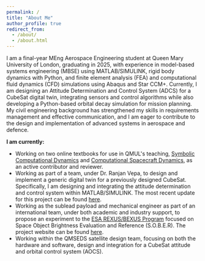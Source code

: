 ```yaml
---
permalink: /
title: "About Me"
author_profile: true
redirect_from: 
  - /about/
  - /about.html
---
```


I am a final-year MEng Aerospace Engineering student at Queen Mary University of London, graduating in 2025, with experience in model-based systems engineering (MBSE) using MATLAB/SIMULINK, rigid body dynamics with Python, and finite element analysis (FEA) and computational fluid dynamics (CFD) simulations using Abaqus and Star CCM+. Currently, I am designing an Attitude Determination and Control System (ADCS) for a CubeSat digital twin, integrating sensors and control algorithms while also developing a Python-based orbital decay simulation for mission planning. My civil engineering background has strengthened my skills in requirements management and effective communication, and I am eager to contribute to the design and implementation of advanced systems in aerospace and defence.


**I am currently:**
- Working on two online textbooks for use in QMUL's teaching, [Symbolic Computational Dynamics](https://github.com/angadhn/ComputationalDynamics) and [Computational Spacecraft Dynamics](https://github.com/angadhn/SpacecraftDynamics), as an active contributor and reviewer.
- Working as part of a team, under Dr. Ranjan Vepa, to design and implement a generic digital twin for a previously designed CubeSat. Specifically, I am designing and integrating the attitude determination and control system within MATLAB/SIMULINK. The most recent update for this project can be found [here](https://joosty.github.io/posts/2024/11/cubesat-dynamics/).
- Working as the sublead payload and mechanical engineer as part of an international team, under both academic and industry support, to propose an experiment to the [ESA REXUS/BEXUS Program](https://rexusbexus.net/) focused on Space Object Brightness Evaluation and Reference (S.O.B.E.R). The project website can be found [here](https://projectsober.github.io/).
- Working within the QMSEDS satellite design team, focusing on both the hardware and software, design and integration for a CubeSat attitude and orbital control system (AOCS).
